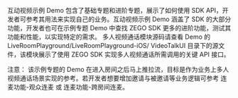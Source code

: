 互动视频示例 Demo 包含了基础专题和进阶专题，展示了如何使用 SDK API，开发者可参考其用法来实现自己的业务。互动视频示例 Demo 涵盖了 SDK 的大部分功能，开发者也可在示例专题 Demo 中查找 ZEGO SDK 更多的进阶功能，测试其功能和性能，以实现特定的需求。
多人视频通话模块源码请查看 Demo 的LiveRoomPlayground/LiveRoomPlayground-iOS/
VideoTalkUI 目录下的源文件，该模块展示了使用 ZEGO SDK 实现多人视频通话所需调用的关键 API 接口。

注意：
该示例专题的 Demo 在进入房间之后马上推拉流，目标是作为业务上多人视频通话场景实现的参考。若开发者想要增加邀请与被邀请等业务逻辑可参考 连麦功能-观众连麦 或 连麦功能-跨房间连麦。
